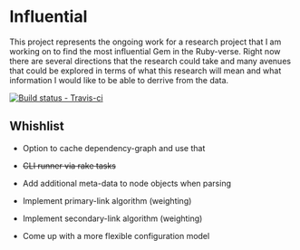 # Influential

This project represents the ongoing work for a research project that I am
working on to find the most influential Gem in the Ruby-verse. Right now
there are several directions that the research could take and many avenues
that could be explored in terms of what this research will mean and what
information I would like to be able to derrive from the data.

[ ![Build status - Travis-ci][1] ][2]


## Whishlist

+ Option to cache dependency-graph and use that
+ ~~CLI runner via rake tasks~~
+ Add additional meta-data to node objects when parsing
+ Implement primary-link algorithm (weighting)
+ Implement secondary-link algorithm (weighting)
+ Come up with a more flexible configuration model


  [1]: https://secure.travis-ci.org/JohnMurray/gem-graph.png
  [2]: https://travis-ci.org/JohnMurray/gem-graph

